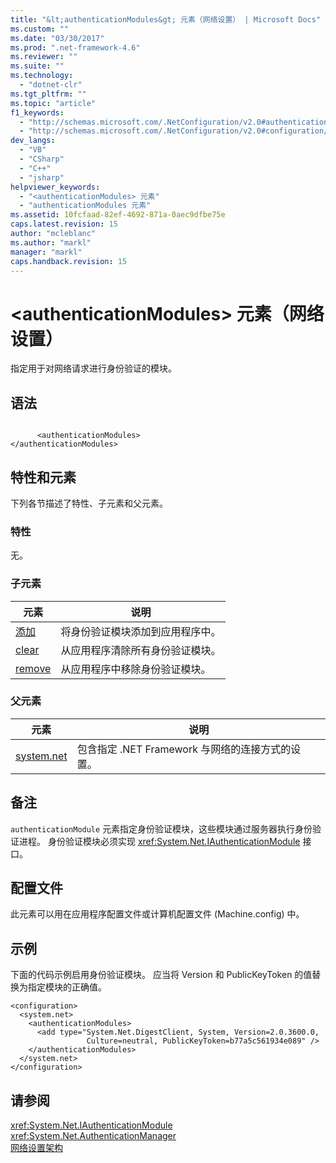 ```yaml
---
title: "&lt;authenticationModules&gt; 元素（网络设置） | Microsoft Docs"
ms.custom: ""
ms.date: "03/30/2017"
ms.prod: ".net-framework-4.6"
ms.reviewer: ""
ms.suite: ""
ms.technology: 
  - "dotnet-clr"
ms.tgt_pltfrm: ""
ms.topic: "article"
f1_keywords: 
  - "http://schemas.microsoft.com/.NetConfiguration/v2.0#authenticationModules"
  - "http://schemas.microsoft.com/.NetConfiguration/v2.0#configuration/system.net/authenticationModules"
dev_langs: 
  - "VB"
  - "CSharp"
  - "C++"
  - "jsharp"
helpviewer_keywords: 
  - "<authenticationModules> 元素"
  - "authenticationModules 元素"
ms.assetid: 10fcfaad-82ef-4692-871a-0aec9dfbe75e
caps.latest.revision: 15
author: "mcleblanc"
ms.author: "markl"
manager: "markl"
caps.handback.revision: 15
---
```

# &lt;authenticationModules&gt; 元素（网络设置）
指定用于对网络请求进行身份验证的模块。  
  
## 语法  
  
```  
  
      <authenticationModules>   
</authenticationModules>  
```  
  
## 特性和元素  
 下列各节描述了特性、子元素和父元素。  
  
### 特性  
 无。  
  
### 子元素  
  
|**元素**|**说明**|  
|------------|------------|  
|[添加](../../../../../docs/framework/configure-apps/file-schema/network/add-element-for-authenticationmodules-network-settings.md)|将身份验证模块添加到应用程序中。|  
|[clear](../../../../../docs/framework/configure-apps/file-schema/network/clear-element-for-authenticationmodules-network-settings.md)|从应用程序清除所有身份验证模块。|  
|[remove](../../../../../docs/framework/configure-apps/file-schema/network/remove-element-for-authenticationmodules-network-settings.md)|从应用程序中移除身份验证模块。|  
  
### 父元素  
  
|**元素**|**说明**|  
|------------|------------|  
|[system.net](../../../../../docs/framework/configure-apps/file-schema/network/system-net-element-network-settings.md)|包含指定 .NET Framework 与网络的连接方式的设置。|  
  
## 备注  
 `authenticationModule` 元素指定身份验证模块，这些模块通过服务器执行身份验证进程。  身份验证模块必须实现 <xref:System.Net.IAuthenticationModule> 接口。  
  
## 配置文件  
 此元素可以用在应用程序配置文件或计算机配置文件 \(Machine.config\) 中。  
  
## 示例  
 下面的代码示例启用身份验证模块。  应当将 Version 和 PublicKeyToken 的值替换为指定模块的正确值。  
  
```  
<configuration>  
  <system.net>  
    <authenticationModules>  
      <add type="System.Net.DigestClient, System, Version=2.0.3600.0,  
                 Culture=neutral, PublicKeyToken=b77a5c561934e089" />  
    </authenticationModules>  
  </system.net>  
</configuration>  
```  
  
## 请参阅  
 <xref:System.Net.IAuthenticationModule>   
 <xref:System.Net.AuthenticationManager>   
 [网络设置架构](../../../../../docs/framework/configure-apps/file-schema/network/index.md)